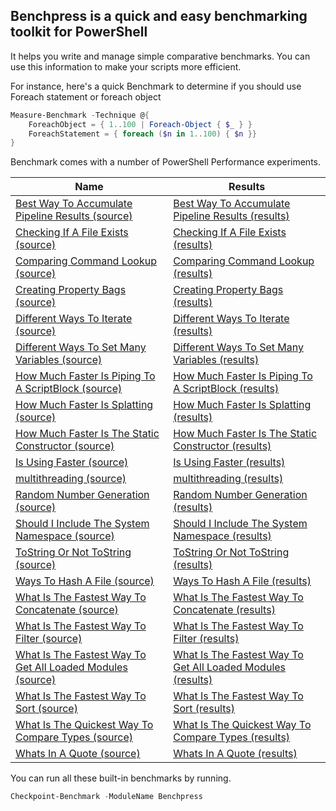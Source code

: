 ## Benchpress is a quick and easy benchmarking toolkit for PowerShell

It helps you write and manage simple comparative benchmarks.
You can use this information to make your scripts more efficient.

For instance, here's a quick Benchmark to determine if you should use Foreach statement or foreach object

~~~PowerShell
Measure-Benchmark -Technique @{
    ForeachObject = { 1..100 | Foreach-Object { $_ } }
    ForeachStatement = { foreach ($n in 1..100) { $n }}
}
~~~

Benchmark comes with a number of PowerShell Performance experiments.


|Name                                                                                                                                                                                                         |Results                                                                                                                                           |
|-------------------------------------------------------------------------------------------------------------------------------------------------------------------------------------------------------------|--------------------------------------------------------------------------------------------------------------------------------------------------|
|[Best Way To Accumulate Pipeline Results (source)](https://github.com/StartAutomating/Benchpress/tree/master/PowerShellPerformance/Best_Way_To_Accumulate_Pipeline_Results.benchmark.ps1)                    |[Best Way To Accumulate Pipeline Results (results)](Best_Way_To_Accumulate_Pipeline_Results.benchmark.benchmarkOutput.md)                    |
|[Checking If A File Exists (source)](https://github.com/StartAutomating/Benchpress/tree/master/PowerShellPerformance/Checking_If_A_File_Exists.benchmark.ps1)                                                |[Checking If A File Exists (results)](Checking_If_A_File_Exists.benchmark.benchmarkOutput.md)                                                |
|[Comparing Command Lookup (source)](https://github.com/StartAutomating/Benchpress/tree/master/PowerShellPerformance/Comparing_Command_Lookup.benchmark.ps1)                                                  |[Comparing Command Lookup (results)](Comparing_Command_Lookup.benchmark.benchmarkOutput.md)                                                  |
|[Creating Property Bags (source)](https://github.com/StartAutomating/Benchpress/tree/master/PowerShellPerformance/Creating_Property_Bags.benchmark.ps1)                                                      |[Creating Property Bags (results)](Creating_Property_Bags.benchmark.benchmarkOutput.md)                                                      |
|[Different Ways To Iterate (source)](https://github.com/StartAutomating/Benchpress/tree/master/PowerShellPerformance/Different_Ways_To_Iterate.benchmark.psd1)                                               |[Different Ways To Iterate (results)](Different_Ways_To_Iterate.benchmark.benchmarkOutput.md)                                                |
|[Different Ways To Set Many Variables (source)](https://github.com/StartAutomating/Benchpress/tree/master/PowerShellPerformance/Different_Ways_To_Set_Many_Variables.benchmark.psd1)                         |[Different Ways To Set Many Variables (results)](Different_Ways_To_Set_Many_Variables.benchmark.benchmarkOutput.md)                          |
|[How Much Faster Is Piping To A ScriptBlock (source)](https://github.com/StartAutomating/Benchpress/tree/master/PowerShellPerformance/How_Much_Faster_Is_Piping_To_A_ScriptBlock.benchmark.psd1)             |[How Much Faster Is Piping To A ScriptBlock (results)](How_Much_Faster_Is_Piping_To_A_ScriptBlock.benchmark.benchmarkOutput.md)              |
|[How Much Faster Is Splatting (source)](https://github.com/StartAutomating/Benchpress/tree/master/PowerShellPerformance/How_Much_Faster_Is_Splatting.benchmark.ps1)                                          |[How Much Faster Is Splatting (results)](How_Much_Faster_Is_Splatting.benchmark.benchmarkOutput.md)                                          |
|[How Much Faster Is The Static Constructor (source)](https://github.com/StartAutomating/Benchpress/tree/master/PowerShellPerformance/How_Much_Faster_Is_The_Static_Constructor.benchmark.psd1)               |[How Much Faster Is The Static Constructor (results)](How_Much_Faster_Is_The_Static_Constructor.benchmark.benchmarkOutput.md)                |
|[Is Using Faster (source)](https://github.com/StartAutomating/Benchpress/tree/master/PowerShellPerformance/Is_Using_Faster.benchmark.ps1)                                                                    |[Is Using Faster (results)](Is_Using_Faster.benchmark.benchmarkOutput.md)                                                                    |
|[multithreading (source)](https://github.com/StartAutomating/Benchpress/tree/master/PowerShellPerformance/multithreading.benchmark.ps1)                                                                      |[multithreading (results)](multithreading.benchmark.benchmarkOutput.md)                                                                      |
|[Random Number Generation (source)](https://github.com/StartAutomating/Benchpress/tree/master/PowerShellPerformance/Random_Number_Generation.benchmark.ps1)                                                  |[Random Number Generation (results)](Random_Number_Generation.benchmark.benchmarkOutput.md)                                                  |
|[Should I Include The System Namespace (source)](https://github.com/StartAutomating/Benchpress/tree/master/PowerShellPerformance/Should_I_Include_The_System_Namespace.benchmark.ps1)                        |[Should I Include The System Namespace (results)](Should_I_Include_The_System_Namespace.benchmark.benchmarkOutput.md)                        |
|[ToString Or Not ToString (source)](https://github.com/StartAutomating/Benchpress/tree/master/PowerShellPerformance/ToString_Or_Not_ToString.benchmark.ps1)                                                  |[ToString Or Not ToString (results)](ToString_Or_Not_ToString.benchmark.benchmarkOutput.md)                                                  |
|[Ways To Hash A File (source)](https://github.com/StartAutomating/Benchpress/tree/master/PowerShellPerformance/Ways_To_Hash_A_File.benchmark.ps1)                                                            |[Ways To Hash A File (results)](Ways_To_Hash_A_File.benchmark.benchmarkOutput.md)                                                            |
|[What Is The Fastest Way To Concatenate (source)](https://github.com/StartAutomating/Benchpress/tree/master/PowerShellPerformance/What_Is_The_Fastest_Way_To_Concatenate.benchmark.json)                     |[What Is The Fastest Way To Concatenate (results)](What_Is_The_Fastest_Way_To_Concatenate.benchmark.benchmarkOutput.md)                      |
|[What Is The Fastest Way To Filter (source)](https://github.com/StartAutomating/Benchpress/tree/master/PowerShellPerformance/What_Is_The_Fastest_Way_To_Filter.benchmark.ps1)                                |[What Is The Fastest Way To Filter (results)](What_Is_The_Fastest_Way_To_Filter.benchmark.benchmarkOutput.md)                                |
|[What Is The Fastest Way To Get All Loaded Modules (source)](https://github.com/StartAutomating/Benchpress/tree/master/PowerShellPerformance/What_Is_The_Fastest_Way_To_Get_All_Loaded_Modules.benchmark.ps1)|[What Is The Fastest Way To Get All Loaded Modules (results)](What_Is_The_Fastest_Way_To_Get_All_Loaded_Modules.benchmark.benchmarkOutput.md)|
|[What Is The Fastest Way To Sort (source)](https://github.com/StartAutomating/Benchpress/tree/master/PowerShellPerformance/What_Is_The_Fastest_Way_To_Sort.benchmark.ps1)                                    |[What Is The Fastest Way To Sort (results)](What_Is_The_Fastest_Way_To_Sort.benchmark.benchmarkOutput.md)                                    |
|[What Is The Quickest Way To Compare Types (source)](https://github.com/StartAutomating/Benchpress/tree/master/PowerShellPerformance/What_Is_The_Quickest_Way_To_Compare_Types.benchmark.ps1)                |[What Is The Quickest Way To Compare Types (results)](What_Is_The_Quickest_Way_To_Compare_Types.benchmark.benchmarkOutput.md)                |
|[Whats In A Quote (source)](https://github.com/StartAutomating/Benchpress/tree/master/PowerShellPerformance/Whats_In_A_Quote.benchmark.ps1)                                                                  |[Whats In A Quote (results)](Whats_In_A_Quote.benchmark.benchmarkOutput.md)                                                                  |



You can run all these built-in benchmarks by running.

~~~PowerShell
Checkpoint-Benchmark -ModuleName Benchpress
~~~




